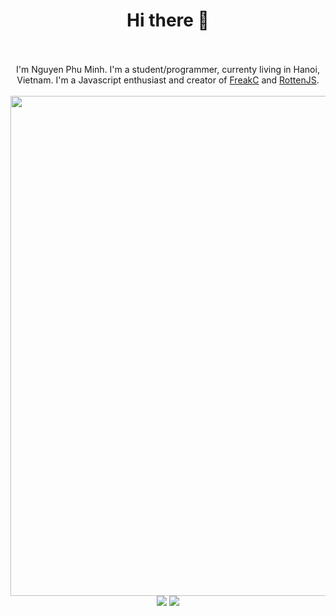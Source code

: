 <div align="center">
  <h1>Hi there 👋</h1>
  <br/>
  <br/>
  I'm Nguyen Phu Minh. I'm a student/programmer, currenty living in Hanoi, Vietnam. I'm a Javascript enthusiast and creator of <a href="https://github.com/nguyenphuminh/FreakC">FreakC</a> and <a href="https://github.com/nguyenphuminh/rottenjs">RottenJS</a>.
  <br/>
  <br/>
  <img src="https://github-profile-trophy.vercel.app/?username=nguyenphuminh&theme=onedark" width="800"/>
  <br/>
  <img src="https://github-readme-stats.vercel.app/api?username=nguyenphuminh&hide=issues&show_icons=true&theme=radical"/>
  <img src="https://github-readme-stats.vercel.app/api/top-langs/?username=nguyenphuminh&layout=compact&theme=radical"/>
</div>
